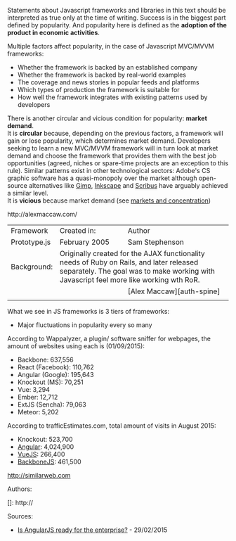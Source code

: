 Statements about Javascript frameworks and libraries in this text should be interpreted as true only at the time of writing. Success is in the biggest part defined by popularity. And popularity here is defined as the **adoption of the product in economic activities**.

Multiple factors affect popularity, in the case of Javascript MVC/MVVM frameworks:

- Whether the framework is backed by an established company
- Whether the framework is backed by real-world examples
- The coverage and news stories in popular feeds and platforms
- Which types of production the framework is suitable for
- How well the framework integrates with existing patterns used by developers

There is another circular and vicious condition for popularity: **market demand**. <br>It is **circular** because, depending on the previous factors, a framework will gain or lose popularity, which determines market demand. Developers seeking to learn a new MVC/MVVM framework will in turn look at market demand and choose the framework that provides them with the best job opportunities (agreed,  niches or spare-time projects are an exception to this rule). Similar patterns exist in other technological sectors: Adobe's CS graphic software has a quasi-monopoly over the market although open-source alternatives like [Gimp](), [Inkscape]() and [Scribus]() have arguably achieved a similar level.<br>It is **vicious** because market demand (see [markets and concentration](https://books.google.be/books?id=x-wP_CFGWC8C&pg=PA66&lpg=PA66&dq=market+tendency+to+concentration&source=bl&ots=KvAG07N181&sig=uBtLTFfo0DpuVlUMuB5jqlcxA_Q&hl=en&sa=X&redir_esc=y#v=onepage&q=market%20tendency%20to%20concentration&f=false))

<table>
	<tr>
		<td>Framework</td>
		<td>Created in:</td>
		<td>Author</td>
	<tr>
		<td>Prototype.js</td>
		<td>February 2005</td>
		<td>Sam Stephenson</td>
	</tr>
	<tr><td>Background:</td>
<td colspan="2">Originally created for the AJAX functionality needs of Ruby on Rails, and later released separately. The goal was to make working with Javascript feel more like working wth RoR.</td>
</tr>http://alexmaccaw.com/
	<tr>
		<td></td>
		<td></td>
		<td>[Alex Maccaw][auth-spine]</td>
	</tr>
	<tr>
		<td></td>
	</tr>
</table>

What we see in JS frameworks is 3 tiers of frameworks:

- Major fluctuations in popularity every so many

According to Wappalyzer, a plugin/ software sniffer for webpages, the amount of websites using each is (01/09/2015):

- Backbone:  637,556
- React (Facebook): 110,762
- Angular (Google): 195,643
- Knockout (MS): 70,251
- Vue: 3,294
- Ember: 12,712 
- ExtJS (Sencha): 79,063
- Meteor: 5,202

According to trafficEstimates.com, total amount of visits in August 2015:
- Knockout: 523,700
- [Angular](http://angularjs.org): 4,024,900
- [VueJS](http://vuejs.org): 266,400
- [BackboneJS](http://backbonejs.org): 461,500

http://similarweb.com

Authors:

[auth-spine]: http://alexmaccaw.com/
[]: http://

Sources:

- [Is AngularJS ready for the enterprise?](http://www.infoworld.com/article/2890272/javascript/is-angularjs-ready-for-the-enterprise.html) - 29/02/2015